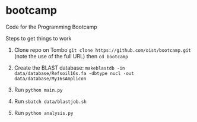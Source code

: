 # bootcamp
Code for the Programming Bootcamp

Steps to get things to work

1. Clone repo on Tombo `git clone https://github.com/oist/bootcamp.git` (note the use of the full URL) then `cd bootcamp`

2. Create the BLAST database: `makeblastdb -in data/database/Refsoil16s.fa -dbtype nucl -out data/database/My16sAmplicon`

3. Run `python main.py`

4. Run `sbatch data/blastjob.sh`

5. Run `python analysis.py`
